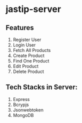 # jastip-server

## Features
1. Register User
2. Login User
3. Fetch All Products
4. Create Product
5. Find One Product
6. Edit Product
7. Delete Product

## Tech Stacks in Server:
1. Express
2. Bcrypjs
3. Jsonwebtoken
4. MongoDB